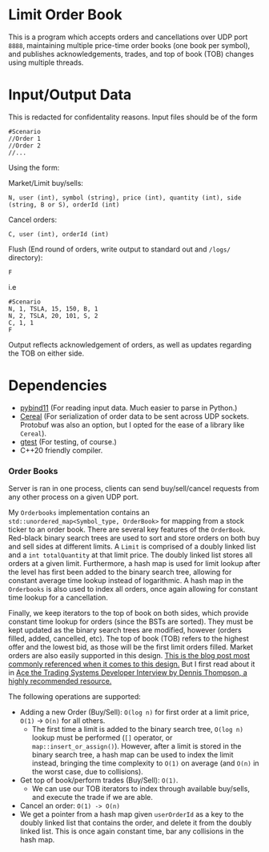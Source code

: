 # Limit Order Book

This is a program which accepts orders and cancellations over UDP port `8888`, maintaining multiple price-time order books (one book per symbol), and publishes acknowledgements, trades, and top of book (TOB) changes using multiple threads.

# Input/Output Data

This is redacted for confidentality reasons. Input files should be of the form

```
#Scenario
//Order 1
//Order 2
//...
```

Using the form:

Market/Limit buy/sells:

`N, user (int), symbol (string), price (int), quantity (int), side (string, B or S), orderId (int)`

Cancel orders:

`C, user (int), orderId (int)`

Flush (End round of orders, write output to standard out and `/logs/` directory):

`F`

i.e

```
#Scenario
N, 1, TSLA, 15, 150, B, 1
N, 2, TSLA, 20, 101, S, 2
C, 1, 1
F
```

Output reflects acknowledgement of orders, as well as updates regarding the TOB on either side.

# Dependencies

* [pybind11](https://github.com/pybind/pybind11) (For reading input data. Much easier to parse in Python.)
* [Cereal](https://uscilab.github.io/cereal/) (For serialization of order data to be sent across UDP sockets. Protobuf was also an option, but I opted for the ease of a library like `Cereal`).
* [gtest](https://github.com/google/googletest) (For testing, of course.)
* C++20 friendly compiler.

### Order Books

Server is ran in one process, clients can send buy/sell/cancel requests from any other process on a given UDP port.

My `Orderbooks` implementation contains an `std::unordered_map<Symbol_type, OrderBook>` for mapping from a stock ticker to an order book. There are several key features of the `OrderBook`. Red-black binary search trees are used to sort and store orders on both buy and sell sides at different limits. A `Limit` is comprised of a doubly linked list and a `int totalQuantity` at that limit price. The doubly linked list stores all orders at a given limit. Furthermore, a hash map is used for limit lookup after the level has first been added to the binary search tree, allowing for constant average time lookup instead of logarithmic. A hash map in the `Orderbooks` is also used to index all orders, once again allowing for constant time lookup for a cancellation.

Finally, we keep iterators to the top of book on both sides, which provide constant time lookup for orders (since the BSTs are sorted). They must be kept updated as the binary search trees are modified, however (orders filled, added, cancelled, etc).
The top of book (TOB) refers to the highest offer and the lowest bid, as those will be the first limit orders filled. Market orders are also easily supported in this design.
[This is the blog post most commonly referenced when it comes to this design.](https://web.archive.org/web/20110219163448/http://howtohft.wordpress.com/2011/02/15/how-to-build-a-fast-limit-order-book/)
But I first read about it in [Ace the Trading Systems Developer Interview by Dennis Thompson, a highly recommended resource.](https://books.google.ca/books?id=68P1DwAAQBAJ&printsec=copyright&redir_esc=y#v=onepage&q&f=false)

The following operations are supported:

* Adding a new Order (Buy/Sell): `O(log n)` for first order at a limit price, `O(1)` -> `O(n)` for all others.
  * The first time a limit is added to the binary search tree, `O(log n)` lookup must be performed (`[]` operator, or `map::insert_or_assign()`). However, after a limit is stored in the binary search tree, a hash map can be used to index the limit instead, bringing the time complexity to `O(1)` on average (and `O(n)` in the worst case, due to collisions).
* Get top of book/perform trades (Buy/Sell): `O(1)`.
  * We can use our TOB iterators to index through available buy/sells, and execute the trade if we are able.
* Cancel an order: `O(1) -> O(n)`
* We get a pointer from a hash map given `userOrderId` as a key to the doubly linked list that contains the order, and delete it from the doubly linked list. This is once again constant time, bar any collisions in the hash map.
